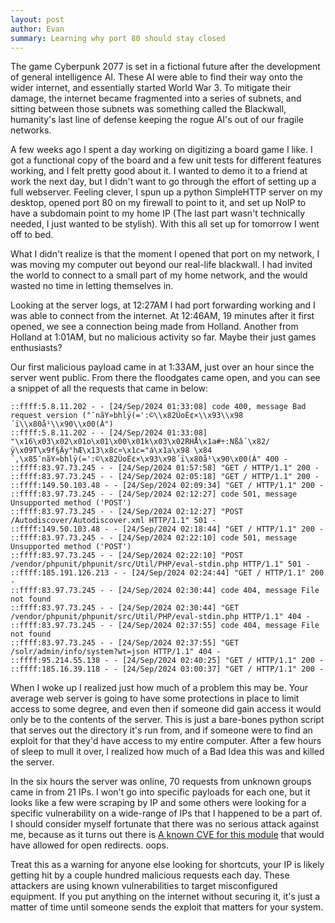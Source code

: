 ```yaml
---
layout: post
author: Evan
summary: Learning why port 80 should stay closed
---
```

The game Cyberpunk 2077 is set in a fictional future after the development of general intelligence AI. These AI were able to find their way onto the wider internet, and essentially started World War 3. To mitigate their damage, the internet became fragmented into a series of subnets, and sitting between those subnets was something called the Blackwall, humanity's last line of defense keeping the rogue AI's out of our fragile networks. 

A few weeks ago I spent a day working on digitizing a board game I like. I got a functional copy of the board and a few unit tests for different features working, and I felt pretty good about it. I wanted to demo it to a friend at work the next day, but I didn't want to go through the effort of setting up a full webserver. Feeling clever, I spun up a python SimpleHTTP server on my desktop, opened port 80 on my firewall to point to it, and set up NoIP to have a subdomain point to my home IP (The last part wasn't technically needed, I just wanted to be stylish). With this all set up for tomorrow I went off to bed. 

What I didn't realize is that the moment I opened that port on my network, I was moving my computer out beyond our real-life blackwall. I had invited the world to connect to a small part of my home network, and the would wasted no time in letting themselves in. 

Looking at the server logs, at 12:27AM I had port forwarding working and I was able to connect from the internet. At 12:46AM, 19 minutes after it first opened, we see a connection being made from Holland.  Another from Holland at 1:01AM, but no malicious activity so far. Maybe their just games enthusiasts? 

Our first malicious payload came in at 1:33AM, just over an hour since the server went public. From there the floodgates came open, and you can see a snippet of all the requests that came in below: 

```
::ffff:5.8.11.202 - - [24/Sep/2024 01:33:08] code 400, message Bad request version ("¯nãY»bhlÿ(=':©\\x82ÙoÈ¢×\\x93\\x98´ï\\x80å¹\\x90\\x00(À")
::ffff:5.8.11.202 - - [24/Sep/2024 01:33:08] "\x16\x03\x02\x01o\x01\x00\x01k\x03\x02RHÅ\x1a#÷:Nßâ´\x82/ÿ\x09T\x9f§Äy°hÆ\x13\x8c¤\x1c="á\x1a\x98 \x84´,\x85¯nãY»bhlÿ(=':©\x82ÙoÈ¢×\x93\x98´ï\x80å¹\x90\x00(À" 400 -
::ffff:83.97.73.245 - - [24/Sep/2024 01:57:58] "GET / HTTP/1.1" 200 -
::ffff:83.97.73.245 - - [24/Sep/2024 02:05:18] "GET / HTTP/1.1" 200 -
::ffff:149.50.103.48 - - [24/Sep/2024 02:09:34] "GET / HTTP/1.1" 200 -
::ffff:83.97.73.245 - - [24/Sep/2024 02:12:27] code 501, message Unsupported method ('POST')
::ffff:83.97.73.245 - - [24/Sep/2024 02:12:27] "POST /Autodiscover/Autodiscover.xml HTTP/1.1" 501 -
::ffff:149.50.103.48 - - [24/Sep/2024 02:18:44] "GET / HTTP/1.1" 200 -
::ffff:83.97.73.245 - - [24/Sep/2024 02:22:10] code 501, message Unsupported method ('POST')
::ffff:83.97.73.245 - - [24/Sep/2024 02:22:10] "POST /vendor/phpunit/phpunit/src/Util/PHP/eval-stdin.php HTTP/1.1" 501 -
::ffff:185.191.126.213 - - [24/Sep/2024 02:24:44] "GET / HTTP/1.1" 200 -
::ffff:83.97.73.245 - - [24/Sep/2024 02:30:44] code 404, message File not found
::ffff:83.97.73.245 - - [24/Sep/2024 02:30:44] "GET /vendor/phpunit/phpunit/src/Util/PHP/eval-stdin.php HTTP/1.1" 404 -
::ffff:83.97.73.245 - - [24/Sep/2024 02:37:55] code 404, message File not found
::ffff:83.97.73.245 - - [24/Sep/2024 02:37:55] "GET /solr/admin/info/system?wt=json HTTP/1.1" 404 -
::ffff:95.214.55.138 - - [24/Sep/2024 02:40:25] "GET / HTTP/1.1" 200 -
::ffff:185.16.39.118 - - [24/Sep/2024 03:00:37] "GET / HTTP/1.1" 200 -
```

When I woke up I realized just how much of a problem this may be. Your average web server is going to have some protections in place to limit access to some degree, and even then if someone did gain access it would only be to the contents of the server. This is just a bare-bones python script that serves out the directory it's run from, and if someone were to find an exploit for that they'd have access to my entire computer. After a few hours of sleep to mull it over, I realized how much of a Bad Idea this was and killed the server. 

In the six hours the server was online, 70 requests from unknown groups came in from 21 IPs. I won't go into specific payloads for each one, but it looks like a few were scraping by IP and some others were looking for a specific vulnerability on a wide-range of IPs that I happened to be a part of. I should consider myself fortunate that there was no serious attack against me, because as it turns out there is [A known CVE for this module](https://nvd.nist.gov/vuln/detail/CVE-2021-28861) that would have allowed for open redirects. oops. 

Treat this as a warning for anyone else looking for shortcuts, your IP is likely getting hit by a couple hundred malicious requests each day. These attackers are using known vulnerabilities to target misconfigured equipment. If you put anything on the internet without securing it, it's just a matter of time until someone sends the exploit that matters for your system. 
